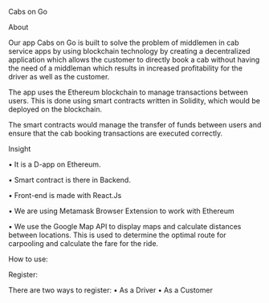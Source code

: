 Cabs on Go

About  

Our app Cabs on Go is built to solve the problem of middlemen in cab service apps by using blockchain technology by creating a decentralized application which allows the customer to directly book a cab without having the need of a middleman which results in increased profitability for the driver as well as the customer.
 
The app uses the Ethereum blockchain to manage transactions between users. This is done using smart contracts written in Solidity, which would be deployed on the blockchain. 

The smart contracts would manage the transfer of funds between users and ensure that the cab booking transactions are executed correctly.

Insight

•	It is a D-app on Ethereum.

•	Smart contract is there in Backend.

•	Front-end is made with React.Js

•	We are using Metamask Browser Extension to work with Ethereum

•	We use the Google Map API to display maps and calculate distances between locations. This is used to determine the optimal route for carpooling and calculate the fare for the ride.

How to use:

Register:

There are two ways to register:
•	As a Driver
•	As a Customer
